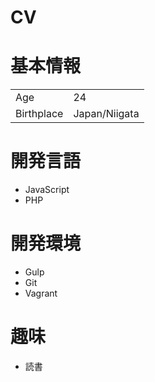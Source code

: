 # CV

# 基本情報

|||
|:---|:---|
|Age|24|
|Birthplace|Japan/Niigata|

# 開発言語
* JavaScript
* PHP

# 開発環境
* Gulp
* Git
* Vagrant

# 趣味
* 読書